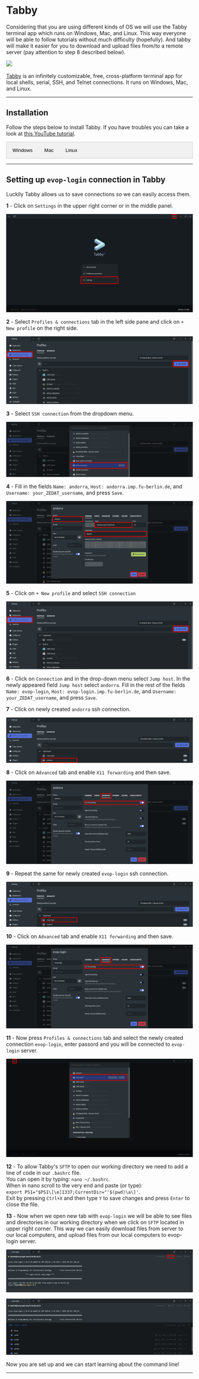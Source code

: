 <script>
function openTab(evt, tabName) {
  var i, tabcontent, tablinks;
  tabcontent = document.getElementsByClassName("tabcontent");
  for (i = 0; i < tabcontent.length; i++) {
    tabcontent[i].style.display = "none";
  }
  tablinks = document.getElementsByClassName("tablinks");
  for (i = 0; i < tablinks.length; i++) {
    tablinks[i].className = tablinks[i].className.replace(" active", "");
  }
  document.getElementById(tabName).style.display = "block";
  evt.currentTarget.className += " active";
}
</script>

<style>
.tab {
  overflow: hidden;
  border: 1px solid #ccc;
  background-color: #f1f1f1;
}

.tab button {
  background-color: inherit;
  float: left;
  border: none;
  outline: none;
  cursor: pointer;
  padding: 14px 16px;
  transition: 0.3s;
}

.tab button:hover {
  background-color: #ddd;
}

.tab button.active {
  background-color: #ccc;
}

.tabcontent {
  display: none;
  padding: 6px 12px;
  border: 1px solid #ccc;
  border-top: none;
}
</style>


# Tabby

Considering that you are using different kinds of OS we will use the Tabby terminal app which runs on Windows, Mac, and Linux. This way everyone will be able to follow tutorials without much difficulty (hopefully). And tabby will make it easier for you to download and upload files from/to a remote server (pay attention to step 8 described below).

![](https://user-images.githubusercontent.com/161476/126016449-a053012a-e322-48ed-a2ab-3ed4f3281465.png)

[Tabby](https://tabby.sh/) is an infinitely customizable, free, cross-platform terminal app for local shells, serial, SSH, and Telnet connections. It runs on Windows, Mac, and Linux.

------------------------------------------------------------------------

## Installation

Follow the steps below to install Tabby. If you have troubles you can take a look at [this YouTube tutorial](https://www.youtube.com/watch?v=G03-5RE0ohg&t=2s). 

<div class="tab">
  <button class="tablinks" onclick="openTab(event, 'tab4')">Windows</button>
  <button class="tablinks" onclick="openTab(event, 'tab5')">Mac</button>
  <button class="tablinks" onclick="openTab(event, 'tab6')">Linux</button>
</div>

<div id="tab4" class="tabcontent">
  <p>1. Go to <a href="https://github.com/Eugeny/tabby/releases/tag/v1.0.196">https://github.com/Eugeny/tabby/releases/tag/v1.0.196</a>. <br/> 
     2. Click on <b>tabby-1.0.196-setup-x64.exe</b>. <br/>
     3. Once <b>tabby-1.0.196-setup-x64.exe</b> is downloaded double-clicking on it and install it. <br/>
     4. To start the program search for app <b>Tabby Terminal</b>.</p>
</div>

<div id="tab5" class="tabcontent">
  <p>1. Go to <a href="https://github.com/Eugeny/tabby/releases/tag/v1.0.196">https://github.com/Eugeny/tabby/releases/tag/v1.0.196</a>. <br/>  
     2. Click on <b>tabby-1.0.196-macos-x64.pkg</b>. <br/>
     3. Once <b>tabby-1.0.196-macos-x64.pkg</b> is downloaded follow the installer. <br/>
     4. To start the program search for <b>Tabby</b> and open it.</p>
</div>

<div id="tab6" class="tabcontent">
  <p>1. Go to <a href="https://github.com/Eugeny/tabby/releases/tag/v1.0.196">https://github.com/Eugeny/tabby/releases/tag/v1.0.196</a>. <br/>   
     2. Click on <b>tabby-1.0.196-linux-x64.deb</b> to download it. <br/>
     3. Install it in command line by typing: <b>sudo dpkg -i tabby-1.0.196-linux-x64.deb</b>.<br/>
     4. To start the program type: <b>tabby</b> in command line and press enter.<br/><br/>
      If you still have problems try following these steps: <a href="https://linux.how2shout.com/how-to-install-tabby-terminal-on-ubuntu-22-04-linux/">How to install Tabby Terminal on Ubuntu 22.04 Linux</a>. </p>
</div>

------------------------------------------------------------------------

## Setting up `evop-login` connection in Tabby

Luckily Tabby allows us to save connections so we can easily access them.

<b>1</b> - Click on `Settings` in the upper right corner or in the middle panel.

![Step 1](pics/Tabby_Step_01.png)

<b>2</b> - Select `Profiles & connections` tab in the left side pane and click on `+ New profile` on the right side.

![Step 2](pics/Tabby_Step_02.png)

<b>3</b> - Select `SSH connection` from the dropdown menu.

![Step 3](pics/Tabby_Step_03.png)

<b>4</b> - Fill in the fields `Name: andorra`, `Host: andorra.imp.fu-berlin.de`, and `Username: your_ZEDAT_username`, and press `Save`.

![Step 4](pics/Tabby_Step_04.png)

<b>5</b> - Click on `+ New profile` and select `SSH connection`

![Step 5](pics/Tabby_Step_05.png)

<b>6</b> - Click on `Connection` and in the drop-down menu select `Jump host`. In the newly appeared field `Jump host` select `andorra`. Fill in the rest of the fields `Name: evop-login`, `Host: evop-login.imp.fu-berlin.de`, and `Username: your_ZEDAT_username`, and press `Save`.

<b>7</b> - Click on newly created `andorra` ssh connection.

![Step 7](pics/Tabby_Step_07.png)

<b>8</b> - Click on `Advanced` tab and enable `X11 forwarding` and then save.

![Step 8](pics/Tabby_Step_08.png)

<b>9</b> - Repeat the same for newly created `evop-login` ssh connection.

![Step 9](pics/Tabby_Step_09.png)

<b>10</b> - Click on `Advanced` tab and enable `X11 forwarding` and then save.

![Step 10](pics/Tabby_Step_10.png)

<b>11</b> - Now press `Profiles & connections` tab and select the newly created connection `evop-login`, enter passord and you will be connected to `evop-login` server.

![Step 11](pics/Tabby_Step_11.png)

<b>12</b> - To allow Tabby's `SFTP` to open our working directory we need to add a line of code in our `.bashrc` file. <br/>
You can open it by typing: `nano ~/.bashrc`. <br/>
When in nano scroll to the very end and paste (or type): <br/>
`export PS1="$PS1\[\e]1337;CurrentDir="'$(pwd)\a\]'`. <br/>
Exit by pressing `Ctrl+X` and then type `Y` to save changes and press `Enter` to close the file.

<b>13</b> - Now when we open new tab with `evop-login` we will be able to see files and directories in our working directory when we click on `SFTP` located in upper right corner. This way we can easily download files from server to our local computers, and upload files from our local computers to evop-login server.

![Step 12](pics/Tabby_Step_12.png)

![Step 13](pics/Tabby_Step_13.png)


Now you are set up and we can start learning about the command line!

------------------------------------------------------------------------